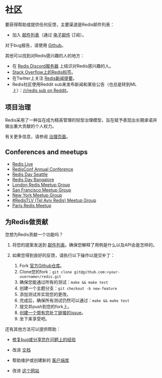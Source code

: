 社区
===

要获得帮助或提供任何反馈，主要渠道是Redis邮件列表：

* 加入 [邮件列表](http://groups.google.com/group/redis-db)（通过 [电子邮件](mailto:redis-db+subscribe@googlegroups.com) 订阅）。

对于bug报告，请使用 [Github](https://github.com/redis/redis)。

其他可以找到对Redis感兴趣的人的地方：

* 在 [Redis Discord服务器](https://discord.gg/redis) 上结识对Redis感兴趣的人。
* [Stack Overflow上的Redis标签](http://stackoverflow.com/questions/tagged/redis?sort=newest&pageSize=30)。
* 在Twitter上关注 [Redis新闻提要](http://twitter.com/redisfeed)。
* Redis社区使用Reddit sub来发布新闻和某些公告（也总是转到ML上）：[/r/redis sub on Reddit](https://www.reddit.com/r/redis/)。

项目治理
---

Redis采用了一种旨在成为精英管理的轻型治理模型，旨在赋予表现出长期承诺并做出重大贡献的个人权力。

有关更多信息，请参阅 [治理页面](/topics/governance.md)。

Conferences and meetups
---

* [Redis Live](https://meetups.redislabs.com/redis-live/)
* [RedisConf Annual Conference](https://redislabs.com/redisconf)
* [Redis Day Seattle](https://connect.redislabs.com/redisdayseattle/mktg)
* [Redis Day Bangalore](https://connect.redislabs.com/redisdaybangalore)
* [London Redis Meetup Group](https://www.meetup.com/Redis-London)
* [San Francisco Meetup Group](http://sfmeetup.redis.io)
* [New York Meetup Group](https://www.meetup.com/New-York-REDIS-Meetup)
* [#RedisTLV (Tel Aviv Redis) Meetup Group](https://www.meetup.com/Tel-Aviv-Redis-Meetup)
* [Paris Redis Meetup](https://www.meetup.com/Paris-Redis-Meetup/)

为Redis做贡献
---

您想为Redis贡献一个功能吗？

1. 将您的提案发送到 [邮件列表](http://groups.google.com/group/redis-db)。确保您解释了用例是什么以及API会是怎样的。

2. 如果您得到良好的反馈，请执行以下操作以提交补丁：

    1. Fork [官方Github仓库](http://github.com/redis/redis)。
    2. Clone您的fork：`git clone git@github.com:<your-username>/redis.git`
    3. 确保您能通过所有的测试：`make && make test`
    4. 创建一个主题分支：`git checkout -b new-feature`
    5. 添加测试并实现您的更改。
    6. 完成后，确保所有测试仍然可以通过：`make && make test`
    7. 提交并push到您的fork上。
    8. [创建一个带有您补丁链接的issue](https://github.com/redis/redis/issues)。
    9. 坐下来享受吧。

还有其他方法可以提供帮助：

* [修复bug或分享您在问题上的经验](https://github.com/redis/redis/issues)

* 改进 [文档](http://github.com/redis/redis-doc)

* 帮助维护或创建新的 [客户端库](https://redis.io/clients)

* 改进 [这个网站](http://github.com/redis/redis-io)
